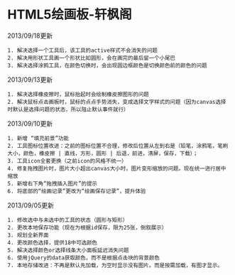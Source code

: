 HTML5绘画板-轩枫阁
==========


2013/09/18更新

	1. 解决选择一个工具后，该工具的active样式不会消失的问题
	2. 解决用形状工具画一个形状比如圆形，会在画完的最后留一个小尾巴
	3. 解决选择涂鸦工具，在颜色切换时，会出现圆边框颜色是切换颜色前的颜色的问题



2013/09/13更新

	1. 解决选择橡皮擦时，鼠标抬起时会绘制橡皮擦图形的问题
	2. 解决鼠标点击画板时，鼠标的点点手势消失，变成选择文字样式的问题（因为canvas选择时默认是选择问题的状态，所以阻止默认事件就行）



2013/09/10更新

	1. 新增 “填充前景”功能
	2. 工具图标位置改进：之前的图标位置不合理，修改后位置从左到右是（铅笔，涂鸦笔，笔刷大小，颜色，橡皮擦 | 直线，方形，圆形 | 后退，前进，清屏，保存，下载）；
	3. 工具icon全套更换（之前icon的风格不统一）
	4. 修复拖拽图片时，图片大小超出canvas大小时，图片变形缩放的问题。现在统一进行居中缩放
	5. 新增右下角“拖拽插入图片”的提示
	6. 将底部的“绘画记录”更改为“绘画保存记录”，提升体验




2013/09/05更新

	1. 修改选中与未选中的工具的状态（圆形与矩形）
	2. 更改本地保存功能（现在为根据id保存，限为25张，倒叙展示）
	3. 规划全新界面
	4. 更改颜色选择，提供18中可选颜色
	5. 解决选择颜色or选择线条大小面板延迟消失问题
	6. 使用jQuery的data获取颜色，而不是根据点击块的背景颜色
	7. 本地存储改进：不再是默认先加载，为空时显示没有图片。而是按需加载，有图才显示。

